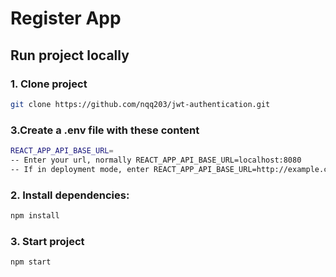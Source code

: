# Register App 

## Run project locally
### 1. Clone project
```bash
git clone https://github.com/nqq203/jwt-authentication.git
```

### 3.Create a .env file with these content
```bash
REACT_APP_API_BASE_URL=
-- Enter your url, normally REACT_APP_API_BASE_URL=localhost:8080
-- If in deployment mode, enter REACT_APP_API_BASE_URL=http://example.com
```

### 2. Install dependencies:
```bash
npm install
```

### 3. Start project
```bash
npm start
```